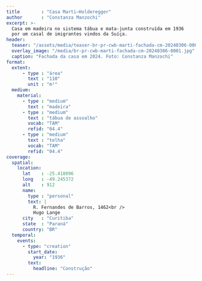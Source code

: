 ```yaml
---
title        : "Casa Marti–Holderegger"
author       : "Constanza Manzochi"
excerpt: >-
  Casa em madeira no sistema tábua e mata-junta construída em 1936
  por um casal de imigrantes vindos da Suíça.
header:
  teaser: "/assets/media/teaser-br-pr-cwb-marti-fachada-cm-20240306-0001.jpg"
  overlay_image: "/media/br-pr-cwb-marti-fachada-cm-20240306-0001.jpg"
  caption: "Fachada da casa em 2024. Foto: Constanza Manzochi"
format:
  extent:
      - type : "área"
        text : "110"
        unit : "m²"
  medium:
    material:
      - type : "medium"
        text : "madeira"
      - type : "medium"
        text : "tábua de assoalho"
        vocab: "TAM"
        refid: "04.4"
      - type : "medium"
        text : "telha"
        vocab: "TAM"
        refid: "04.4"
coverage:
  spatial:
    location:
      lat    : -25.418096
      long   : -49.245372
      alt    : 912
      name:
        type : "personal"
        text: |
          R. Fernandes de Barros, 1462<br />
          Hugo Lange
      city   : "Curitiba"
      state  : "Paraná"
      country: "BR"
  temporal:
    events:
      - type: "creation"
        start_date:
          year: "1936"
        text:
          headline: "Construção"
---
```

